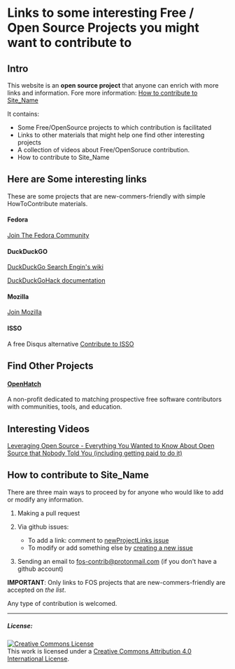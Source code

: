 # Links to some interesting Free / Open Source Projects you might want to contribute to

## Intro

This website is an **open source project** that anyone can enrich with more links and information. Fore more information: [How to contribute to Site\_Name]()

It contains:
* Some Free/OpenSource projects to which contribution is facilitated 
* Links to other materials that might help one find other interesting projects 
* A collection of videos about Free/OpenSoruce contribution.
* How to contribute to Site\_Name 



## Here are Some interesting links

These are some projects that are new-commers-friendly with simple HowToContribute materials.

#### Fedora
[Join The Fedora Community](https://fedoraproject.org/wiki/Join)

#### DuckDuckGO
[DuckDuckGo Search Engin's wiki](https://github.com/duckduckgo/duckduckgo/wiki)

[DuckDuckGoHack documentation](http://docs.duckduckhack.com/)

#### Mozilla
[Join Mozilla](https://www.mozilla.org/en-US/contribute/signup/)

#### ISSO
A free Disqus alternative [Contribute to ISSO](https://posativ.org/isso/contribute/)



## Find Other Projects

#### [OpenHatch](https://openhatch.org/)
A non-profit dedicated to matching prospective free software contributors with communities, tools, and education. 

## Interesting Videos
[Leveraging Open Source - Everything You Wanted to Know About Open Source that Nobody Told You (including getting paid to do it)](https://vimeo.com/28610688)



## How to contribute to Site\_Name

There are three main ways to proceed by for anyone who would like to add or modify any information.

1. Making a pull request
2. Via github issues: 
    * To add a link: comment to [newProjectLinks issue](http://github.com/fos-contrib/fos-contrib.github.io/issues/projectLinks)
    * To modify or add something else by [creating a new issue](http://github.com/fos-contrib/fos-contrib.github.io/issues)

3. Sending an email to fos-contrib@protonmail.com (if you don't have a github account)


**IMPORTANT**: Only links to FOS projects that are new-commers-friendly are accepted on *the list*. 

Any type of contribution is welcomed.

------------------------------------------------

##### License: 

<a rel="license" href="http://creativecommons.org/licenses/by/4.0/"><img alt="Creative Commons License" style="border-width:0" src="https://i.creativecommons.org/l/by/4.0/88x31.png" /></a><br />This work is licensed under a <a rel="license" href="http://creativecommons.org/licenses/by/4.0/">Creative Commons Attribution 4.0 International License</a>.
